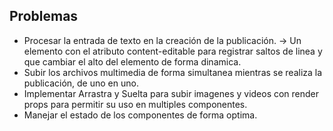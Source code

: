 ## Problemas

- Procesar la entrada de texto en la creación de la publicación. -> Un elemento con el atributo content-editable para registrar saltos de linea y que cambiar el alto del elemento de forma dinamica.
- Subir los archivos multimedia de forma simultanea mientras se realiza la publicación, de uno en uno.
- Implementar Arrastra y Suelta para subir imagenes y videos con render props para permitir su uso en multiples componentes.
- Manejar el estado de los componentes de forma optima.
